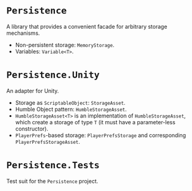 # ```Persistence```

A library that provides a convenient facade for arbitrary storage mechanisms.
- Non-persistent storage: ```MemoryStorage```.
- Variables: ```Variable<T>```.

# ```Persistence.Unity```

An adapter for Unity.
- Storage as ```ScriptableObject```: ```StorageAsset```.
- Humble Object pattern: ```HumbleStorageAsset```.
- ```HumbleStorageAsset<T>``` is an implementation of ```HumbleStorageAsset```, which create a storage of type ```T``` (it must have a parameter-less constructor). 
- ```PlayerPrefs```-based storage: ```PlayerPrefsStorage``` and corresponding ```PlayerPrefsStorageAsset```.

# ```Persistence.Tests```

Test suit for the ```Persistence``` project.